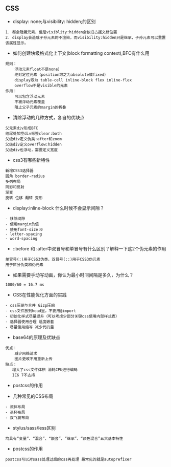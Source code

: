 ## CSS

- display: none;与visibility: hidden;的区别

```
1. 都会隐藏元素，但是visiblity:hidden会依旧占据文档位置
2. display会造成子孙元素的不渲染，而visibility:hidden只是继承，子孙元素可以重置该属性显示。
```

- 如何创建块级格式化上下文(block formatting context),BFC有什么用

```
规则：
    浮动元素float不是none）
    绝对定位元素（position取之为absolute或fixed）
    display取为 table-cell inline-block flex inline-flex
    overflow不是visible的元素
作用：
    可以包含浮动元素
    不被浮动元素覆盖
    阻止父子元素的margin的折叠
```

- 清除浮动的几种方式，各自的优缺点

```
父元素div形成BFC
结尾处加空div标签clear:both
父级div定义伪类:after和zoom
父级div定义overflow:hidden
父级div也浮动，需要定义宽度
```

- css3有哪些新特性

```
新增CSS3选择器
圆角 border-radius
多列布局
阴影和反射
渐变
旋转 位移 翻转 变形
```

- display:inline-block 什么时候不会显示间隙？

```
- 移除间隙
- 使用margin负值
- 使用font-size:0
- letter-spacing
- word-spacing
```

- ::before 和 :after中双冒号和单冒号有什么区别？解释一下这2个伪元素的作用

```
单冒号(:)用于CSS3伪类，双冒号(::)用于CSS3伪元素
用于区分伪类和伪元素
```

- 如果需要手动写动画，你认为最小时间间隔是多久，为什么？

```
1000/60 = 16.7 ms
```

- CSS在性能优化方面的实践

```
- css压缩与合并 Gizp压缩
- css文件放到head里，不要用@import
- 初始化样式尽量提升（可以考虑少部分关键css使用内部样式表）
- 选择器使用合理 适度嵌套
- 尽量使用缩写 减少代码量
```

- base64的原理及优缺点

```
优点：
    减少网络请求
    图片更改不用重新上传
缺点：
   增大了css文件体积 消耗CPU进行编码
   IE6 7不支持
```

- postcss的作用

- 几种常见的CSS布局

```
- 流体布局
- 圣杯布局
- 双飞翼布局
```

- stylus/sass/less区别

```
均具有“变量”、“混合”、“嵌套”、“继承”、“颜色混合”五大基本特性
```

- postcss的作用

```
postcss可以对sass处理过后的css再处理 最常见的就是autoprefixer
```

